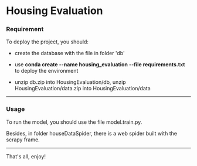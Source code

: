 # Housing Evaluation

### Requirement

To deploy the project, you should:

- create the database with the file in folder 'db'

- use **conda create --name housing_evaluation --file requirements.txt** to deploy the environment

- unzip db.zip into HousingEvaluation/db, unzip HousingEvaluation/data.zip into HousingEvaluation/data

---

### Usage

To run the model, you should use the file model.train.py. 

Besides, in folder houseDataSpider, there is a web spider built with the scrapy frame.

---

That's all, enjoy!
